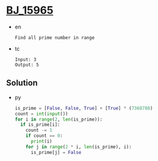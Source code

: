 # [BJ_15965](https://acmicpc.net/problem/15965)

* en

  ```en
  Find all prime number in range
  ```

* tc

  ```tc
  Input: 3
  Output: 5
  ```

## Solution

* py

  ```py
  is_prime = [False, False, True] + [True] * (7368788)
  count = int(input())
  for i in range(2, len(is_prime)):
    if is_prime[i]:
      count -= 1
      if count == 0:
        print(i)
      for j in range(2 * i, len(is_prime), i):
        is_prime[j] = False
  ```
